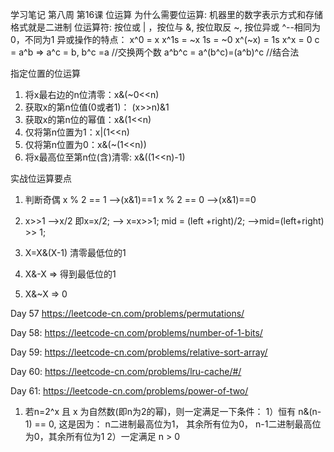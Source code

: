 学习笔记
第八周 第16课 位运算
为什么需要位运算: 机器里的数字表示方式和存储格式就是二进制
位运算符: 按位或 | ，按位与 &, 按位取反 ~, 按位异或 ^--相同为0，不同为1
异或操作的特点：
x^0 = x
x^1s = ~x  1s = ~0
x^(~x) = 1s
x^x = 0
c = a^b => a^c = b, b^c =a //交换两个数
a^b^c = a^(b^c)=(a^b)^c //结合法

指定位置的位运算
1. 将x最右边的n位清零：x&(~0<<n)
2. 获取x的第n位值(0或者1)： (x>>n)&1
3. 获取x的第n位的幂值：x&(1<<n)
4. 仅将第n位置为1：x|(1<<n)
5. 仅将第n位置为0：x&(~(1<<n))
6. 将x最高位至第n位(含)清零: x&((1<<n)-1)

实战位运算要点
1. 判断奇偶
x % 2 == 1 -->(x&1)==1
x % 2 == 0 -->(x&1)==0

2. x>>1 -->x/2 即x=x/2; --> x=x>>1;
   mid = (left +right)/2; -->mid=(left+right) >> 1;

3. X=X&(X-1) 清零最低位的1
4. X&-X => 得到最低位的1
5. X&~X => 0

Day 57
https://leetcode-cn.com/problems/permutations/

Day 58:
https://leetcode-cn.com/problems/number-of-1-bits/

Day 59:
https://leetcode-cn.com/problems/relative-sort-array/

Day 60:
https://leetcode-cn.com/problems/lru-cache/#/

Day 61:
https://leetcode-cn.com/problems/power-of-two/
1. 若n=2^x 且 x 为自然数(即n为2的幂)，则一定满足一下条件：
   1）恒有 n&(n-1) == 0, 这是因为： n二进制最高位为1， 其余所有位为0， n-1二进制最高位为0，其余所有位为1
   2）一定满足 n > 0
